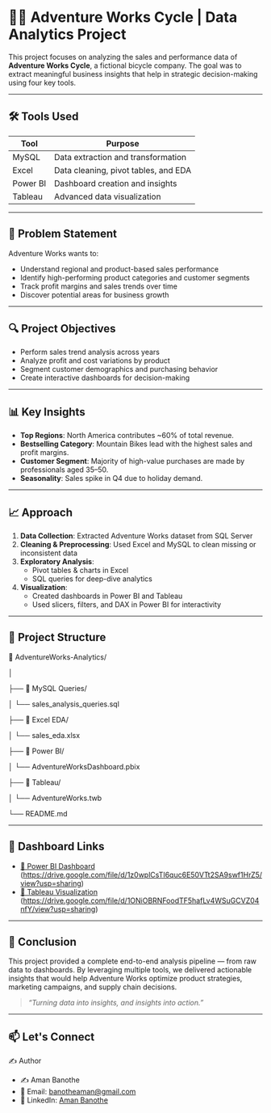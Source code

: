 # 🚴‍♂️ Adventure Works Cycle | Data Analytics Project

This project focuses on analyzing the sales and performance data of **Adventure Works Cycle**, a fictional bicycle company. The goal was to extract meaningful business insights that help in strategic decision-making using four key tools.

---

## 🛠️ Tools Used

| Tool     | Purpose                             |
|----------|--------------------------------------|
| MySQL    | Data extraction and transformation   |
| Excel    | Data cleaning, pivot tables, and EDA |
| Power BI | Dashboard creation and insights      |
| Tableau  | Advanced data visualization          |

---

## 🎯 Problem Statement

Adventure Works wants to:
- Understand regional and product-based sales performance
- Identify high-performing product categories and customer segments
- Track profit margins and sales trends over time
- Discover potential areas for business growth

---

## 🔍 Project Objectives

- Perform sales trend analysis across years
- Analyze profit and cost variations by product
- Segment customer demographics and purchasing behavior
- Create interactive dashboards for decision-making

---

## 📊 Key Insights

- **Top Regions**: North America contributes ~60% of total revenue.
- **Bestselling Category**: Mountain Bikes lead with the highest sales and profit margins.
- **Customer Segment**: Majority of high-value purchases are made by professionals aged 35–50.
- **Seasonality**: Sales spike in Q4 due to holiday demand.

---

## 📈 Approach

1. **Data Collection**: Extracted Adventure Works dataset from SQL Server
2. **Cleaning & Preprocessing**: Used Excel and MySQL to clean missing or inconsistent data
3. **Exploratory Analysis**:
   - Pivot tables & charts in Excel
   - SQL queries for deep-dive analytics
4. **Visualization**:
   - Created dashboards in Power BI and Tableau
   - Used slicers, filters, and DAX in Power BI for interactivity

---

## 📎 Project Structure

📁 AdventureWorks-Analytics/

│

├── 📂 MySQL Queries/

│ └── sales_analysis_queries.sql

├── 📂 Excel EDA/

│ └── sales_eda.xlsx

├── 📂 Power BI/

│ └── AdventureWorksDashboard.pbix

├── 📂 Tableau/

│ └── AdventureWorks.twb

└── README.md


---

## 🔗 Dashboard Links

- [🔗 Power BI Dashboard](https://drive.google.com/file/d/19Dqvrzb4sMMsjb1NVv2xxn3h2lG9DRVa/view?usp=sharing)
 (https://drive.google.com/file/d/1z0wplCsTI6quc6E50VTt2SA9swf1HrZ5/view?usp=sharing)
- [🔗 Tableau Visualization](https://drive.google.com/file/d/1SodBpvBu4fprwZuapoKwYJQ10lmntn2Q/view?usp=sharing)
(https://drive.google.com/file/d/1ONiOBRNFoodTF5hafLv4WSuGCVZ04nfY/view?usp=sharing)

---

## 📌 Conclusion

This project provided a complete end-to-end analysis pipeline — from raw data to dashboards. By leveraging multiple tools, we delivered actionable insights that would help Adventure Works optimize product strategies, marketing campaigns, and supply chain decisions.

> *“Turning data into insights, and insights into action.”*

---

## 📫 Let's Connect
✍ Author
- ✍ Aman Banothe
- 📧 Email: banotheaman@gmail.com  
- 💼 LinkedIn: [Aman Banothe](https://www.linkedin.com/in/aman-banothe-5174ba223/)


